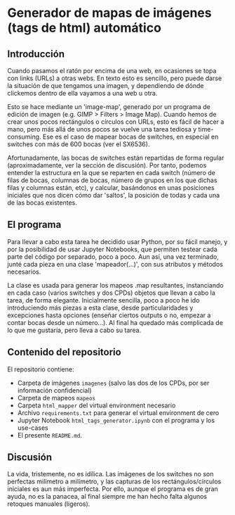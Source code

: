 # Generador de mapas de imágenes (tags de html) automático

## Introducción
Cuando pasamos el ratón por encima de una web, en ocasiones se topa con links (URLs) a otras webs. En texto esto es sencillo, pero puede darse la situación de que tengamos una imagen, y dependiendo de dónde clickemos dentro de ella vayamos a una web u otra.

Esto se hace mediante un 'image-map', generado por un programa de edición de imagen (e.g. GIMP > Filters > Image Map). Cuando hemos de crear unos pocos rectángulos o círculos con URLs, esto es fácil de hacer a mano, pero más allá de unos pocos se vuelve una tarea tediosa y time-consuming. Ese es el caso de mapear bocas de switches, en especial en switches con más de 600 bocas (ver el SX6536).

Afortunadamente, las bocas de switches están repartidas de forma regular (aproximadamente, ver la sección de discusión). Por tanto, podemos entender la estructura en la que se reparten en cada switch (número de filas de bocas, columnas de bocas, número de grupos en los que dichas filas y columnas están, etc), y calcular, basándonos en unas posiciones iniciales que nos dicen cómo dar 'saltos', la posición de todas y cada una de las bocas existentes.

## El programa
Para llevar a cabo esta tarea he decidido usar Python, por su fácil manejo, y por la posibilidad de usar Jupyter Notebooks, que permiten testear cada parte del código por separado, poco a poco. Aun así, una vez terminado, junté cada pieza en una clase 'mapeador(...)', con sus atributos y métodos necesarios. 

La clase es usada para generar los mapeos .map resultantes, instanciando en cada caso (varios switches y dos CPDs) objetos que llevan a cabo la tarea, de forma elegante. Inicialmente sencilla, poco a poco he ido introduciendo más piezas a esta clase, desde particularidades y excepciones hasta opciones (enseñar ciertos outputs o no, empezar a contar bocas desde un número...). Al final ha quedado más complicada de lo que me gustaría, pero lleva a cabo su tarea.

## Contenido del repositorio
El repositorio contiene:
* Carpeta de imágenes `imagenes` (salvo las dos de los CPDs, por ser información confidencial)
* Carpeta de mapeos `mapeos`
* Carpeta `html_mapper` del virtual environment necesario
* Archivo `requirements.txt` para generar el virtual environment de cero
* Jupyter Notebook `html_tags_generator.ipynb` con el programa y los use-cases
* El presente `README.md`.

## Discusión

La vida, tristemente, no es idílica. Las imágenes de los switches no son perfectas milímetro a milímetro, y las capturas de los rectángulos/círculos iniciales es aun más imperfecta. Por ello, aunque el programa es de gran ayuda, no es la panacea, al final siempre me han hecho falta algunos retoques manuales (ligeros).


